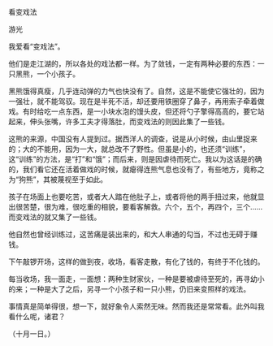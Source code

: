 看变戏法

游光

  

我爱看“变戏法”。

他们是走江湖的，所以各处的戏法都一样。为了敛钱，一定有两种必要的东西：一只黑熊，一个小孩子。

黑熊饿得真瘦，几乎连动弹的力气也快没有了。自然，这是不能使它强壮的，因为一强壮，就不能驾驭。现在是半死不活，却还要用铁圈穿了鼻子，再用索子牵着做戏。有时给吃一点东西，是一小块水泡的馒头皮，但还将勺子擎得高高的，要它站起来，伸头张嘴，许多工夫才得落肚，而变戏法的则因此集了一些钱。

这熊的来源，中国没有人提到过。据西洋人的调查，说是从小时候，由山里捉来的；大的不能用，因为一大，就总改不了野性。但虽是小的，也还须“训练”，这“训练”的方法，是“打”和“饿”；而后来，则是因虐待而死亡。我以为这话是的确的，我们看它还在活着做戏的时候，就瘪得连熊气息也没有了，有些地方，竟称之为“狗熊”，其被蔑视至于如此。

孩子在场面上也要吃苦，或者大人踏在他肚子上，或者将他的两手扭过来，他就显出很苦楚，很为难，很吃重的相貌，要看客解救。六个，五个，再四个，三个……而变戏法的就又集了一些钱。

他自然也曾经训练过，这苦痛是装出来的，和大人串通的勾当，不过也无碍于赚钱。

下午敲锣开场，这样的做到夜，收场，看客走散，有化了钱的，有终于不化钱的。

每当收场，我一面走，一面想：两种生财家伙，一种是要被虐待至死的，再寻幼小的来；一种是大了之后，另寻一个小孩子和一只小熊，仍旧来变照样的戏法。

事情真是简单得很，想一下，就好象令人索然无味。然而我还是常常看。此外叫我看什么呢，诸君？

  

（十月一日。）